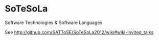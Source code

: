SoTeSoLa
========

Software Technologies &amp; Software Languages

See http://github.com/SATToSE/SoTeSoLa2012/wiki#wiki-Invited_talks
